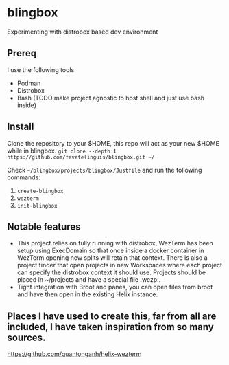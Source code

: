# blingbox
Experimenting with distrobox based dev environment

## Prereq
I use the following tools
* Podman
* Distrobox
* Bash (TODO make project agnostic to host shell and just use bash inside)

## Install
Clone the repository to your $HOME, this repo will act as your new $HOME while in blingbox.
`git clone --depth 1 https://github.com/favetelinguis/blingbox.git ~/`

Check `~/blingbox/projects/blingbox/Justfile` and run the following commands:
  1. `create-blingbox`
  2. `wezterm`
  3. `init-blingbox`

## Notable features
  * This project relies on fully running with distrobox, WezTerm has been setup using ExecDomain so that once inside a docker container in WezTerm opening new splits will retain that context. There is also a project finder that open projects in new Workspaces where each project can specify the distrobox context it should use. Projects should be placed in ~/projects and have a special file .wezp:<distrobox to use as context>.
  * Tight integration with Broot and panes, you can open files from broot and have then open in the existing Helix instance.

## Places I have used to create this, far from all are included, I have taken inspiration from so many sources.
https://github.com/quantonganh/helix-wezterm
